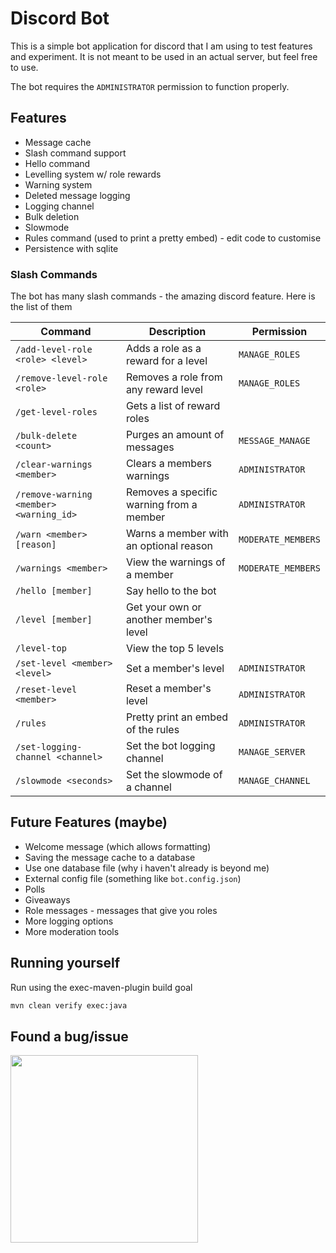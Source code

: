 # Discord Bot

This is a simple bot application for discord that I am using to test features and experiment.
It is not meant to be used in an actual server, but feel free to use.

The bot requires the `ADMINISTRATOR` permission to function properly.

## Features

- Message cache
- Slash command support
- Hello command
- Levelling system w/ role rewards
- Warning system
- Deleted message logging
- Logging channel
- Bulk deletion
- Slowmode
- Rules command (used to print a pretty embed) - edit code to customise
- Persistence with sqlite

### Slash Commands

The bot has many slash commands - the amazing discord feature. Here is the list of them

|Command|Description|Permission|
|------------|---|---|
|`/add-level-role <role> <level>`| Adds a role as a reward for a level | `MANAGE_ROLES` |
|`/remove-level-role <role>` | Removes a role from any reward level | `MANAGE_ROLES` |
|`/get-level-roles`| Gets a list of reward roles |  |
|`/bulk-delete <count>`| Purges an amount of messages | `MESSAGE_MANAGE` |
|`/clear-warnings <member>`| Clears a members warnings | `ADMINISTRATOR` |
|`/remove-warning <member> <warning_id>`| Removes a specific warning from a member | `ADMINISTRATOR` |
|`/warn <member> [reason]`| Warns a member with an optional reason | `MODERATE_MEMBERS` |
|`/warnings <member>`| View the warnings of a member | `MODERATE_MEMBERS` |
|`/hello [member]`| Say hello to the bot | |
|`/level [member]`| Get your own or another member's level | |
|`/level-top`| View the top 5 levels | |
|`/set-level <member> <level>`| Set a member's level | `ADMINISTRATOR` |
|`/reset-level <member>`| Reset a member's level | `ADMINISTRATOR` |
|`/rules`| Pretty print an embed of the rules | `ADMINISTRATOR` |
|`/set-logging-channel <channel>`| Set the bot logging channel | `MANAGE_SERVER` |
|`/slowmode <seconds>`| Set the slowmode of a channel | `MANAGE_CHANNEL` |

## Future Features (maybe)

- Welcome message (which allows formatting)
- Saving the message cache to a database
- Use one database file (why i haven't already is beyond me)
- External config file (something like `bot.config.json`)
- Polls
- Giveaways
- Role messages - messages that give you roles
- More logging options
- More moderation tools

## Running yourself

Run using the exec-maven-plugin build goal

```bash
mvn clean verify exec:java
```

## Found a bug/issue

<img width="300" src="https://grayingout.repl.co/static/donttouchmygarbage.png" />
